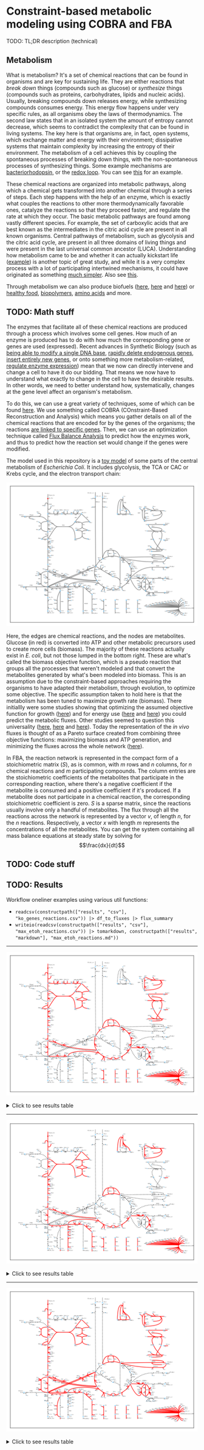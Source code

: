 # Constraint-based metabolic modeling using COBRA and FBA

TODO: TL;DR description (technical)

## Metabolism

What is metabolism? It's a set of chemical reactions that can be found in organisms and are key for sustaining life.
They are either reactions that *break down* things (compounds such as glucose) or *synthesize* things (compounds such as proteins, carbohydrates, lipids and nucleic acids).
Usually, breaking compounds down releases energy, while synthesizing compounds consumes energy.
This energy flow happens under very specific rules, as all organisms obey the laws of thermodynamics.
The second law states that in an isolated system the amount of entropy cannot decrease, which seems to contradict the complexity that can be found in living systems.
The key here is that organisms are, in fact, open systems, which exchange matter and energy with their environment; dissipative systems that maintain complexity by increasing the entropy of their environment.
The metabolism of a cell achieves this by coupling the spontaneous processes of breaking down things, with the non-spontaneous processes of synthesizing things.
Some example mechanisms are [bacteriorhodopsin](https://pdb101.rcsb.org/motm/27), or the [redox loop](https://www.sciencedirect.com/science/article/pii/S0014579303003892#:~:text=Redox%20loops%20are%20found%20in,opposite%20sides%20of%20the%20membrane.). You can see [this](https://www.ncbi.nlm.nih.gov/pmc/articles/PMC5389199/) for an example.

These chemical reactions are organized into metabolic pathways, along which a chemical gets transformed into another chemical through a series of steps.
Each step happens with the help of an enzyme, which is exactly what couples the reactions to other more thermodynamically favorable ones, catalyze the reactions so that they proceed faster, and regulate the rate at which they occur.
The basic metabolic pathways are found among vastly different species.
For example, the set of carboxylic acids that are best known as the intermediates in the citric acid cycle are present in all known organisms.
Central pathways of metabolism, such as glycolysis and the citric acid cycle, are present in all three domains of living things and were present in the last universal common ancestor (LUCA).
Understanding how metabolism came to be and whether it can actually kickstart life ([example](https://www.pnas.org/doi/full/10.1073/pnas.0912628107)) is another topic of great study, and while it is a very complex process with a lot of participating intertwined mechanisms, it could have originated as something [much simpler](https://www.nature.com/articles/s41557-020-00560-7). Also see [this](https://www.nature.com/articles/nature19776).

Through metabolism we can also produce biofuels ([here](https://www.science.org/doi/10.1126/science.1114736), [here](https://link.springer.com/article/10.1007/s00253-007-1163-x) and [here](https://www.sciencedirect.com/science/article/pii/S0092867421000957)) or [healthy food](https://www.sciencedirect.com/science/article/pii/S1096717620300331), [biopolymers](https://www.sciencedirect.com/science/article/pii/S1096717619300886), [amino acids](https://www.sciencedirect.com/science/article/pii/S1096717619301004) and more.

## TODO: Math stuff

The enzymes that facilitate all of these chemical reactions are produced through a process which involves some cell genes.
How much of an enzyme is produced has to do with how much the corresponding gene or genes are used (expressed).
Recent advances in Synthetic Biology (such as [being able to modify a single DNA base](https://www.nature.com/articles/nature24644), [rapidly delete endogenous genes](https://www.nature.com/articles/srep17874), [insert entirely new genes](https://www.science.org/doi/full/10.1126/science.aac9373), or onto something more metabolism-related, [regulate enzyme expression](https://www.sciencedirect.com/science/article/pii/S240547122030418X)) mean that we now can directly intervene and change a cell to have it do our bidding.
That means we now have to understand what exactly to change in the cell to have the desirable results.
In other words, we need to better understand how, systematically, changes at the gene level affect an organism's metabolism.

To do this, we can use a great variety of techniques, some of which can be found [here](https://www.nature.com/articles/nrg3643).
We use something called COBRA (COnstraint-Based Reconstruction and Analysis) which means you gather details on all of the chemical reactions that are encoded for by the genes of the organisms; the reactions [are linked to specific genes](https://www.nature.com/articles/nbt.3956).
Then, we can use an optimization technique called [Flux Balance Analysis](https://www.nature.com/articles/nbt.1614) to predict how the enzymes work, and thus to predict how the reaction set would change if the genes were modified.

The model used in this repository is a [toy model](https://journals.asm.org/doi/10.1128/ecosalplus.10.2.1) of some parts of the central metabolism of *Escherichia Coli*.
It includes glycolysis, the TCA or CAC or Krebs cycle, and the electron transport chain:

![Complete Metabolism Graph](results/svg/metabolism.svg)

Here, the edges are chemical reactions, and the nodes are metabolites.
Glucose (in red) is converted into ATP and other metabolic precursors used to create more cells (biomass).
The majority of these reactions actually exist in *E. coli*, but not those lumped in the bottom right.
These are what's called the biomass objective function, which is a pseudo reaction that groups all the processes that weren't modeled and that convert the metabolites generated by what's been modeled into biomass. 
This is an assumption due to the constraint-based approaches requiring the organisms to have adapted their metabolism, through evolution, to optimize some objective.
The specific assumption taken to hold here is that the metabolism has been tuned to maximize growth rate (biomass).
There initiallly were some studies showing that optimizing the assumed objective function for growth ([here](https://www.nature.com/articles/nature01149)) and for energy use ([here](https://pubmed.ncbi.nlm.nih.gov/15052634/) and [here](https://pubmed.ncbi.nlm.nih.gov/14705007/)) you could predict the metabolic fluxes.
Other studies seemed to question this universality ([here](https://journals.plos.org/ploscompbiol/article?id=10.1371/journal.pcbi.1003091), [here](https://www.ncbi.nlm.nih.gov/pmc/articles/PMC1949037/) and [here](https://pubmed.ncbi.nlm.nih.gov/19888218/)).
Today the representation of the *in vivo* fluxes is thought of as a Pareto surface created from combining three objective functions: maximizing biomass and ATP generation, and minimizing the fluxes across the whole network ([here](https://www.science.org/doi/10.1126/science.1216882)).

In FBA, the reaction network is represented in the compact form of a stoichiometric matrix ($S$), as is common, with $m$ rows and $n$ columns, for $n$ chemical reactions and $m$ participating compounds.
The column entries are the stoichiometric coefficients of the metabolites that participate in the corresponding reaction, where there's a negative coefficient if the metabolite is consumed and a positive coefficient if it's produced.
If a metabolite does not participate in a chemical reaction, the corresponding stoichiometric coefficient is zero.
$S$ is a sparse matrix, since the reactions usually involve only a handful of metabolites.
The flux through all the reactions across the network is represented by a vector $v$, of length $n$, for the $n$ reactions.
Respectively, a vector $x$ with length $m$ represents the concentrations of all the metabolites.
You can get the system containing all mass balance equations at steady state by solving for $$\frac{dx}{dt}$$

## TODO: Code stuff

## TODO: Results

Workflow oneliner examples using various util functions:

- `readcsv(constructpath(["results", "csv"], "ko_genes_reactions.csv")) |> df_to_fluxes |> flux_summary`
- `writeio(readcsv(constructpath(["results", "csv"], "max_etoh_reactions.csv")) |> tomarkdown, constructpath(["results", "markdown"], "max_etoh_reactions.md"))`

---

![Default Metabolic Reaction Set](results/svg/default_reactions.svg)

<details>
<summary>Click to see results table</summary>

|         Reaction         |    Flux     |
|--------------------------|-------------|
|          ACALD           | -5.65944e-9 |
|           PTAr           | 3.41401e-9  |
|          ALCD2x          | -1.4328e-9  |
|           PDH            |   9.28253   |
|           PYK            |   1.75818   |
|           CO2t           |  -22.8098   |
|         EX_nh4_e         |  -4.76532   |
|         MALt2_2          |     0.0     |
|            CS            |   6.00725   |
|           PGM            |  -14.7161   |
|           TKT1           |   1.49698   |
|       EX_mal__L_e        |     0.0     |
|          ACONTa          |   6.00725   |
|         EX_pi_e          |   -3.2149   |
|           GLNS           |  0.223462   |
|           ICL            | 2.89785e-7  |
|         EX_o2_e          |  -21.7995   |
|           FBA            |   7.47738   |
|       EX_gln__L_e        |     0.0     |
|       EX_glc__D_e        |    -10.0    |
|          SUCCt3          | 2.55048e-8  |
|          FORt2           | 1.14358e-7  |
|         G6PDH2r          |   4.95999   |
|          AKGDH           |   5.06438   |
|           TKT2           |   1.1815    |
|           FRD7           |    490.0    |
|          SUCOAS          |  -5.06438   |
| BIOMASS_Ecoli_core_w_GAM |  0.873922   |
|           FBP            | 1.50898e-8  |
|          ICDHyr          |   6.00725   |
|          AKGt2r          | -3.84984e-9 |
|          GLUSy           | 9.04494e-9  |
|           TPI            |   7.47738   |
|           FORt           | -1.33188e-7 |
|          ACONTb          |   6.00725   |
|         EX_ac_e          | 3.41403e-9  |
|          GLNabc          |     0.0     |
|         EX_akg_e         | 3.84984e-9  |
|         EX_fru_e         |     0.0     |
|           RPE            |   2.67848   |
|           ACKr           | -3.41402e-9 |
|           THD2           | 3.37384e-7  |
|           PFL            | 1.88301e-8  |
|           RPI            |   -2.2815   |
|         D_LACt2          | -2.39187e-9 |
|           TALA           |   1.49698   |
|       EX_glu__L_e        |  3.3699e-9  |
|           ATPM           |    8.39     |
|           PPCK           | 5.88221e-8  |
|          ACt2r           | -3.41402e-9 |
|        EX_etoh_e         | 1.43282e-9  |
|           NH4t           |   4.76532   |
|           PGL            |   4.95999   |
|         NADTRHD          |  5.3881e-7  |
|           PGK            |  -16.0235   |
|          LDH_D           | -2.39186e-9 |
|           ME1            | 4.81777e-8  |
|          PIt2r           |   3.2149    |
|         EX_h2o_e         |   29.1758   |
|        EX_succ_e         | 1.53072e-9  |
|          ATPS4r          |   45.514    |
|          PYRt2           | -3.92523e-9 |
|        EX_acald_e        | 4.22665e-9  |
|          EX_h_e          |   17.5309   |
|          GLCpts          |    10.0     |
|          GLUDy           |  -4.54186   |
|          CYTBD           |   43.599    |
|         FUMt2_2          |     0.0     |
|         FRUpts2          |     0.0     |
|           GAPD           |   16.0235   |
|           H2Ot           |  -29.1758   |
|           PPC            |   2.50431   |
|          NADH16          |   38.5346   |
|           PFK            |   7.47738   |
|         EX_for_e         | 1.88301e-8  |
|           MDH            |   5.06438   |
|           PGI            |   4.86086   |
|           O2t            |   21.7995   |
|           ME2            |  1.4966e-7  |
|         EX_pyr_e         | 3.92523e-9  |
|         EX_co2_e         |   22.8098   |
|           GND            |   4.95999   |
|         SUCCt2_2         | 2.39741e-8  |
|           GLUN           | 9.94954e-9  |
|         EX_fum_e         |     0.0     |
|         ETOHt2r          | -1.43281e-9 |
|           ADK1           | 2.86618e-8  |
|          ACALDt          | -4.22664e-9 |
|          SUCDi           |   495.064   |
|       EX_lac__D_e        | 2.39187e-9  |
|           ENO            |   14.7161   |
|           MALS           | 2.89785e-7  |
|          GLUt2r          | -3.36991e-9 |
|           PPS            | 2.86618e-8  |
|           FUM            |   5.06438   |

</details>

---

![KO Cytochrome Oxidase Reaction Set](results/svg/ko_genes_reactions.svg)

<details>
<summary>Click to see results table</summary>

|         Reaction         |     Flux     |
|--------------------------|--------------|
|          ACALD           |   -8.27946   |
|           PTAr           |   8.50359    |
|          ALCD2x          |   -8.27946   |
|           PDH            |  6.66064e-8  |
|           PYK            |   8.40427    |
|           CO2t           |   0.378178   |
|         EX_nh4_e         |   -1.15416   |
|         MALt2_2          |     0.0      |
|            CS            |   0.228363   |
|           PGM            |   -19.1207   |
|           TKT1           |  -0.0378665  |
|       EX_mal__L_e        |     0.0      |
|          ACONTa          |   0.228363   |
|         EX_pi_e          |  -0.778644   |
|           GLNS           |  0.0541222   |
|           ICL            |  1.60351e-9  |
|         EX_o2_e          |     0.0      |
|           FBA            |   9.78946    |
|       EX_gln__L_e        |     0.0      |
|       EX_glc__D_e        |    -10.0     |
|          SUCCt3          |  1.4142e-8   |
|          FORt2           |  1.85814e-8  |
|         G6PDH2r          |  1.01601e-7  |
|          AKGDH           |  1.1816e-9   |
|           TKT2           |  -0.114277   |
|           FRD7           |   492.856    |
|          SUCOAS          | -1.18159e-9  |
| BIOMASS_Ecoli_core_w_GAM |   0.211663   |
|           FBP            |  2.38026e-9  |
|          ICDHyr          |   0.228363   |
|          AKGt2r          | -1.90741e-9  |
|          GLUSy           | 8.29697e-10  |
|           TPI            |   9.78946    |
|           FORt           |   -17.8047   |
|          ACONTb          |   0.228363   |
|         EX_ac_e          |   8.50359    |
|          GLNabc          |     0.0      |
|         EX_akg_e         |  1.90734e-9  |
|         EX_fru_e         |     0.0      |
|           RPE            |  -0.152143   |
|           ACKr           |   -8.50359   |
|           THD2           |   3.62919    |
|           PFL            |   17.8047    |
|           RPI            |  -0.152143   |
|         D_LACt2          | -4.91612e-9  |
|           TALA           |  -0.0378665  |
|       EX_glu__L_e        | 9.61386e-10  |
|           ATPM           |     8.39     |
|           PPCK           |  2.06388e-9  |
|          ACt2r           |   -8.50359   |
|        EX_etoh_e         |   8.27946    |
|           NH4t           |   1.15416    |
|           PGL            |  1.01601e-7  |
|         NADTRHD          |  1.11162e-8  |
|           PGK            |   -19.4373   |
|          LDH_D           | -4.91614e-9  |
|           ME1            |  2.02658e-9  |
|          PIt2r           |   0.778644   |
|         EX_h2o_e         |   -7.1158    |
|        EX_succ_e         |  1.00725e-8  |
|          ATPS4r          |   -5.45205   |
|          PYRt2           | -5.00048e-9  |
|        EX_acald_e        |  5.5162e-9   |
|          EX_h_e          |   30.5542    |
|          GLCpts          |     10.0     |
|          GLUDy           |   -1.10003   |
|          CYTBD           |     0.0      |
|         FUMt2_2          |     0.0      |
|         FRUpts2          |     0.0      |
|           GAPD           |   19.4373    |
|           H2Ot           |    7.1158    |
|           PPC            |   0.606541   |
|          NADH16          |  7.28745e-9  |
|           PFK            |   9.78946    |
|         EX_for_e         |   17.8047    |
|           MDH            | -1.34507e-8  |
|           PGI            |   9.95661    |
|           O2t            |     0.0      |
|           ME2            |  5.74003e-9  |
|         EX_pyr_e         |  5.00046e-9  |
|         EX_co2_e         |  -0.378178   |
|           GND            |  1.01601e-7  |
|         SUCCt2_2         |  4.06942e-9  |
|           GLUN           | 7.09021e-10  |
|         EX_fum_e         |     0.0      |
|         ETOHt2r          |   -8.27946   |
|           ADK1           |  3.06499e-9  |
|          ACALDt          | -5.51622e-9  |
|          SUCDi           |   492.856    |
|       EX_lac__D_e        |  4.91611e-9  |
|           ENO            |   19.1207    |
|           MALS           |  1.60347e-9  |
|          GLUt2r          | -9.61448e-10 |
|           PPS            |  3.06496e-9  |
|           FUM            | -7.28752e-9  |

</details>

---

![Max Ethanol Production Reaction Set](results/svg/max_etoh_reactions.svg)

<details>
<summary>Click to see results table</summary>

|         Reaction         |     Flux     |
|--------------------------|--------------|
|          ACALD           |   -18.4801   |
|           PTAr           | 9.30969e-13  |
|          ALCD2x          |   -18.4801   |
|           PDH            |   18.6499    |
|           PYK            |   7.35964    |
|           CO2t           |   -18.4713   |
|         EX_nh4_e         |   -0.54528   |
|         MALt2_2          |     0.0      |
|            CS            |   0.10789    |
|           PGM            |   -19.5846   |
|           TKT1           |   -0.01789   |
|       EX_mal__L_e        |     0.0      |
|          ACONTa          |   0.10789    |
|         EX_pi_e          |   -0.36787   |
|           GLNS           |   1.48252    |
|           ICL            | 4.74617e-13  |
|         EX_o2_e          |  -0.0319401  |
|           FBA            |   9.90053    |
|       EX_gln__L_e        |     0.0      |
|       EX_glc__D_e        |    -10.0     |
|          SUCCt3          |   1.15259    |
|          FORt2           |   5.96336    |
|         G6PDH2r          | 3.20267e-11  |
|          AKGDH           | 3.36493e-12  |
|           TKT2           |   -0.05399   |
|           FRD7           |   491.901    |
|          SUCOAS          | -3.30308e-12 |
| BIOMASS_Ecoli_core_w_GAM |     0.1      |
|           FBP            |   0.66076    |
|          ICDHyr          |   0.10789    |
|          AKGt2r          | -2.2679e-12  |
|          GLUSy           |   0.704085   |
|           TPI            |   9.90053    |
|           FORt           |   -6.27626   |
|          ACONTb          |   0.10789    |
|         EX_ac_e          | 1.18871e-12  |
|          GLNabc          |     0.0      |
|         EX_akg_e         | 2.44418e-12  |
|         EX_fru_e         |     0.0      |
|           RPE            |   -0.07188   |
|           ACKr           | -1.01656e-12 |
|           THD2           |   2.22216    |
|           PFL            |    0.3129    |
|           RPI            |   -0.07188   |
|         D_LACt2          | -6.48811e-12 |
|           TALA           |   -0.01789   |
|       EX_glu__L_e        | 2.94048e-12  |
|           ATPM           |   8.83682    |
|           PPCK           |   0.661514   |
|          ACt2r           | -1.10257e-12 |
|        EX_etoh_e         |   18.4801    |
|           NH4t           |   0.54528    |
|           PGL            | 3.20673e-11  |
|         NADTRHD          |   1.68498    |
|           PGK            |   -19.7342   |
|          LDH_D           | -6.48915e-12 |
|           ME1            |   0.775277   |
|          PIt2r           |   0.36787    |
|         EX_h2o_e         |   0.71954    |
|        EX_succ_e         | 1.80232e-11  |
|          ATPS4r          |   0.561831   |
|          PYRt2           | -3.47462e-12 |
|        EX_acald_e        |  3.6606e-12  |
|          EX_h_e          |    2.3189    |
|          GLCpts          |     10.0     |
|          GLUDy           |   0.184375   |
|          CYTBD           |  0.0638802   |
|         FUMt2_2          |     0.0      |
|         FRUpts2          |     0.0      |
|           GAPD           |   19.7342    |
|           H2Ot           |   -0.71954   |
|           PPC            |   2.90079    |
|          NADH16          |  0.0638802   |
|           PFK            |   10.5613    |
|         EX_for_e         |    0.3129    |
|           MDH            |   -1.95271   |
|           PGI            |    9.9795    |
|           O2t            |  0.0319401   |
|           ME2            |   1.17743    |
|         EX_pyr_e         | 3.51713e-12  |
|         EX_co2_e         |   18.4713    |
|           GND            | 3.20642e-11  |
|         SUCCt2_2         |   1.15259    |
|           GLUN           |   0.752862   |
|         EX_fum_e         |     0.0      |
|         ETOHt2r          |   -18.4801   |
|           ADK1           |  0.0662497   |
|          ACALDt          | -3.61812e-12 |
|          SUCDi           |   491.901    |
|       EX_lac__D_e        | 6.48726e-12  |
|           ENO            |   19.5846    |
|           MALS           | 4.99625e-13  |
|          GLUt2r          | -2.80789e-12 |
|           PPS            |  0.0662497   |
|           FUM            | -1.42832e-11 |

</details>
